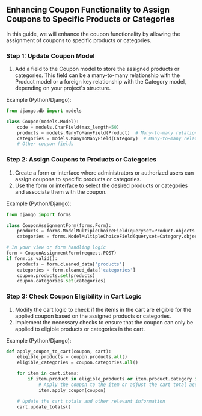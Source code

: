 

## Enhancing Coupon Functionality to Assign Coupons to Specific Products or Categories

In this guide, we will enhance the coupon functionality by allowing the assignment of coupons to specific products or categories.

### Step 1: Update Coupon Model

1. Add a field to the Coupon model to store the assigned products or categories. This field can be a many-to-many relationship with the Product model or a foreign key relationship with the Category model, depending on your project's structure.

Example (Python/Django):

```python
from django.db import models

class Coupon(models.Model):
    code = models.CharField(max_length=50)
    products = models.ManyToManyField(Product)  # Many-to-many relationship with Product model
    categories = models.ManyToManyField(Category)  # Many-to-many relationship with Category model
    # Other coupon fields
```

### Step 2: Assign Coupons to Products or Categories

1. Create a form or interface where administrators or authorized users can assign coupons to specific products or categories.
2. Use the form or interface to select the desired products or categories and associate them with the coupon.

Example (Python/Django):

```python
from django import forms

class CouponAssignmentForm(forms.Form):
    products = forms.ModelMultipleChoiceField(queryset=Product.objects.all(), required=False)
    categories = forms.ModelMultipleChoiceField(queryset=Category.objects.all(), required=False)

# In your view or form handling logic
form = CouponAssignmentForm(request.POST)
if form.is_valid():
    products = form.cleaned_data['products']
    categories = form.cleaned_data['categories']
    coupon.products.set(products)
    coupon.categories.set(categories)
```

### Step 3: Check Coupon Eligibility in Cart Logic

1. Modify the cart logic to check if the items in the cart are eligible for the applied coupon based on the assigned products or categories.
2. Implement the necessary checks to ensure that the coupon can only be applied to eligible products or categories in the cart.

Example (Python/Django):

```python
def apply_coupon_to_cart(coupon, cart):
    eligible_products = coupon.products.all()
    eligible_categories = coupon.categories.all()

    for item in cart.items:
        if item.product in eligible_products or item.product.category in eligible_categories:
            # Apply the coupon to the item or adjust the cart total accordingly
            item.apply_coupon(coupon)

    # Update the cart totals and other relevant information
    cart.update_totals()
```
